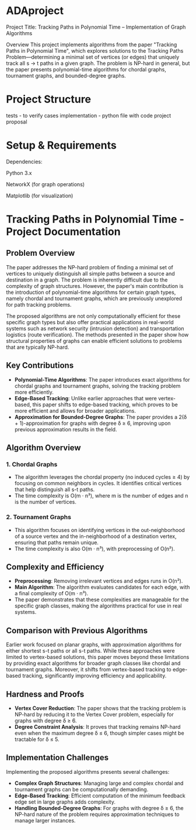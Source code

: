# ADAproject
Project Title:
Tracking Paths in Polynomial Time – Implementation of Graph Algorithms

Overview
This project implements algorithms from the paper "Tracking Paths in Polynomial Time", which explores solutions to the Tracking Paths Problem—determining a minimal set of vertices (or edges) that uniquely track all s → t paths in a given graph. The problem is NP-hard in general, but the paper presents polynomial-time algorithms for chordal graphs, tournament graphs, and bounded-degree graphs.

# Project Structure
tests - to verify cases
implementation - python file with code
project proposal

# Setup & Requirements
Dependencies:

Python 3.x

NetworkX (for graph operations)

Matplotlib (for visualization)

# Tracking Paths in Polynomial Time - Project Documentation

## Problem Overview

The paper addresses the NP-hard problem of finding a minimal set of vertices to uniquely distinguish all simple paths between a source and destination in a graph. The problem is inherently difficult due to the complexity of graph structures. However, the paper's main contribution is the introduction of polynomial-time algorithms for certain graph types, namely chordal and tournament graphs, which are previously unexplored for path tracking problems.

The proposed algorithms are not only computationally efficient for these specific graph types but also offer practical applications in real-world systems such as network security (intrusion detection) and transportation logistics (route verification). The methods presented in the paper show how structural properties of graphs can enable efficient solutions to problems that are typically NP-hard.

## Key Contributions

- **Polynomial-Time Algorithms**: The paper introduces exact algorithms for chordal graphs and tournament graphs, solving the tracking problem more efficiently.
- **Edge-Based Tracking**: Unlike earlier approaches that were vertex-based, this paper shifts to edge-based tracking, which proves to be more efficient and allows for broader applications.
- **Approximation for Bounded-Degree Graphs**: The paper provides a 2(δ + 1)-approximation for graphs with degree δ ≥ 6, improving upon previous approximation results in the field.

## Algorithm Overview

### 1. **Chordal Graphs**
   - The algorithm leverages the chordal property (no induced cycles ≥ 4) by focusing on common neighbors in cycles. It identifies critical vertices that help distinguish all s-t paths.
   - The time complexity is O(m · n³), where m is the number of edges and n is the number of vertices.

### 2. **Tournament Graphs**
   - This algorithm focuses on identifying vertices in the out-neighborhood of a source vertex and the in-neighborhood of a destination vertex, ensuring that paths remain unique.
   - The time complexity is also O(m · n³), with preprocessing of O(n²).

## Complexity and Efficiency

- **Preprocessing**: Removing irrelevant vertices and edges runs in O(n²).
- **Main Algorithm**: The algorithm evaluates candidates for each edge, with a final complexity of O(m · n³).
- The paper demonstrates that these complexities are manageable for the specific graph classes, making the algorithms practical for use in real systems.

## Comparison with Previous Algorithms

Earlier work focused on planar graphs, with approximation algorithms for either shortest s-t paths or all s-t paths. While these approaches were limited to vertex-based solutions, this paper moves beyond these limitations by providing exact algorithms for broader graph classes like chordal and tournament graphs. Moreover, it shifts from vertex-based tracking to edge-based tracking, significantly improving efficiency and applicability.

## Hardness and Proofs

- **Vertex Cover Reduction**: The paper shows that the tracking problem is NP-hard by reducing it to the Vertex Cover problem, especially for graphs with degree δ ≥ 6.
- **Degree Constraint Analysis**: It proves that tracking remains NP-hard even when the maximum degree δ ≤ 6, though simpler cases might be tractable for δ ≤ 5.

## Implementation Challenges

Implementing the proposed algorithms presents several challenges:
- **Complex Graph Structures**: Managing large and complex chordal and tournament graphs can be computationally demanding.
- **Edge-Based Tracking**: Efficient computation of the minimum feedback edge set in large graphs adds complexity.
- **Handling Bounded-Degree Graphs**: For graphs with degree δ ≥ 6, the NP-hard nature of the problem requires approximation techniques to manage larger instances.

